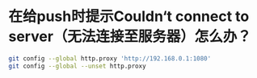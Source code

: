 # 在给push时提示Couldn‘t connect to server（无法连接至服务器）怎么办？

```sh
git config --global http.proxy 'http://192.168.0.1:1080'
git config --global --unset http.proxy
```